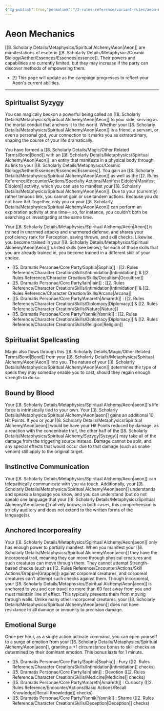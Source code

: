 ```yaml
---
{"dg-publish":true,"permalink":"/2-rules-reference/variant-rules/aeon-mechanics/aeon-mechanics/","noteIcon":""}
---
```


# Aeon Mechanics

[[8. Scholarly Details/Metaphysics/Spiritual Alchemy/Aeon\|Aeon]] are manifestations of esoteric [[8. Scholarly Details/Metaphysics/Cosmic Biology/Aether/Essences/Essences\|essence]]. Their powers and capabilities are currently limited, but they may increase if the party can discover methods of empowering them. 

- [!] This page will update as the campaign progresses to reflect your Aeon's current abilities.

---

## Spiritualist Syzygy 
You can magically beckon a powerful being called an [[8. Scholarly Details/Metaphysics/Spiritual Alchemy/Aeon\|Aeon]] to your side, serving as the mortal conduit that anchors it to the world. Whether your [[8. Scholarly Details/Metaphysics/Spiritual Alchemy/Aeon\|Aeon]] is a friend, a servant, or even a personal god, your connection to it marks you as extraordinary, shaping the course of your life dramatically. 

You have formed a [[8. Scholarly Details/Magic/Other Related Terms/Bond\|Bond]] with an [[8. Scholarly Details/Metaphysics/Spiritual Alchemy/Aeon\|Aeon]], an entity that manifests in a physical body through its link to your [[8. Scholarly Details/Metaphysics/Cosmic Biology/Aether/Essences/Essences\|Essences]]. You gain an [[8. Scholarly Details/Metaphysics/Spiritual Alchemy/Aeon\|Aeon]] as well as the [[2. Rules Reference/Encounter/Actions/Specialty Actions/Manifest Eidolon\|Manifest Eidolon]] activity, which you can use to manifest your [[8. Scholarly Details/Metaphysics/Spiritual Alchemy/Aeon\|Aeon]]. Due to your (currently) rather tenuous link, you cannot gain or use tandem actions. Because you do not have Act Together, only you or your [[8. Scholarly Details/Metaphysics/Spiritual Alchemy/Aeon\|Aeon]] can perform an exploration activity at one time-- so, for instance, you couldn't both be searching or investigating at the same time. 

Your [[8. Scholarly Details/Metaphysics/Spiritual Alchemy/Aeon\|Aeon]] is trained in unarmed attacks and unarmored defense, and shares your proficiency rank for Perception, saving throws, and skill checks. Likewise, you become trained in your [[8. Scholarly Details/Metaphysics/Spiritual Alchemy/Aeon\|Aeon]]'s listed skills (see below); for each of those skills that you are already trained in, you become trained in a different skill of your choice. 

- [[5. Dramatis Personae/Core Party/Sophia\|Sophia]] : [[2. Rules Reference/Character Creation/Skills/Intimidation\|Intimidation]] & [[2. Rules Reference/Character Creation/Skills/Occultism\|Occultism]] 
- [[5. Dramatis Personae/Core Party/Iain\|Iain]] : [[2. Rules Reference/Character Creation/Skills/Intimidation\|Intimidation]] & [[2. Rules Reference/Character Creation/Skills/Arcana\|Arcana]]
- [[5. Dramatis Personae/Core Party/Amareth\|Amareth]] : [[2. Rules Reference/Character Creation/Skills/Diplomacy\|Diplomacy]] & [[2. Rules Reference/Character Creation/Skills/Nature\|Nature]]
- [[5. Dramatis Personae/Core Party/Yannik\|Yannik]] : [[2. Rules Reference/Character Creation/Skills/Diplomacy\|Diplomacy]] & [[2. Rules Reference/Character Creation/Skills/Religion\|Religion]] 

## Spiritualist Spellcasting
Magic also flows through this [[8. Scholarly Details/Magic/Other Related Terms/Bond\|Bond]] from your [[8. Scholarly Details/Metaphysics/Spiritual Alchemy/Aeon\|Aeon]] into you. The nature of your [[8. Scholarly Details/Metaphysics/Spiritual Alchemy/Aeon\|Aeon]] determines the type of spells they may someday enable you to cast, should they regain enough strength to do so. 

## Bound by Blood
Your [[8. Scholarly Details/Metaphysics/Spiritual Alchemy/Aeon\|aeon]]'s life force is intrinsically tied to your own. Your [[8. Scholarly Details/Metaphysics/Spiritual Alchemy/Aeon\|aeon]] gains an additional 10 Hit Points. If you or your [[8. Scholarly Details/Metaphysics/Spiritual Alchemy/Aeon\|aeon]] would be have your Hit Points reduced by damage, as a reaction with the concentrate trait, the other half of the [[8. Scholarly Details/Metaphysics/Spiritual Alchemy/Syzygy\|Syzygy]] may take all of the damage from the triggering source instead. Damage cannot be split, and any special effects that would occur due to that damage (such as snake venom) still apply to the original target.

## Instinctive Communication 
Your [[8. Scholarly Details/Metaphysics/Spiritual Alchemy/Aeon\|aeon]] can telepathically communicate with you via touch. Additionally, your [[8. Scholarly Details/Metaphysics/Spiritual Alchemy/Aeon\|aeon]] understands and speaks a language you know, and you can understand (but do not speak) one language that your [[8. Scholarly Details/Metaphysics/Spiritual Alchemy/Aeon\|aeon]] natively knows; in both cases, this comprehension is strictly auditory and does not extend to the written forms of the language(s).

## Anchored Incorporeality
Your [[8. Scholarly Details/Metaphysics/Spiritual Alchemy/Aeon\|aeon]] only has enough power to partially manifest. When you manifest your [[8. Scholarly Details/Metaphysics/Spiritual Alchemy/Aeon\|aeon]] they have the incorporeal trait, meaning they can move through physical creatures and such creatures can move through them. They cannot attempt Strength-based checks (such as [[2. Rules Reference/Encounter/Actions/Skill Actions/Grapple\|Grapple]]) against corporeal creatures, and corporeal creatures can't attempt such checks against them. Though incorporeal, your [[8. Scholarly Details/Metaphysics/Spiritual Alchemy/Aeon\|aeon]] is anchored to you and can travel no more than 60 feet away from you and must maintain line of effect. This typically prevents them from moving through walls. Unlike many other incorporeal creatures, your [[8. Scholarly Details/Metaphysics/Spiritual Alchemy/Aeon\|aeon]] does not have resistance to all damage or immunity to precision damage. 

## Emotional Surge  
Once per hour, as a single action activate command, you can open yourself to a surge of emotion from your [[8. Scholarly Details/Metaphysics/Spiritual Alchemy/Aeon\|aeon]], granting a +1 circumstance bonus to skill checks as determined by their dominant emotion. This bonus lasts for 1 minute.

- [[5. Dramatis Personae/Core Party/Sophia\|Sophia]] : Fury ([[2. Rules Reference/Character Creation/Skills/Intimidation\|Intimidation]] checks)
- [[5. Dramatis Personae/Core Party/Iain\|Iain]] : Devotion ([[2. Rules Reference/Character Creation/Skills/Medicine\|Medicine]] checks)
- [[5. Dramatis Personae/Core Party/Amareth\|Amareth]] : Curiosity ([[2. Rules Reference/Encounter/Actions/Basic Actions/Recall Knowledge\|Recall Knowledge]] checks)
- [[5. Dramatis Personae/Core Party/Yannik\|Yannik]] : Shame ([[2. Rules Reference/Character Creation/Skills/Deception\|Deception]] checks)